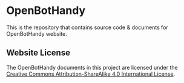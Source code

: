 # OpenBotHandy

This is the repository that contains source code & documents for OpenBotHandy website.

## Website License

The OpenBotHandy documents in this project are licensed under the [Creative Commons Attribution-ShareAlike 4.0 International License](https://creativecommons.org/licenses/by-sa/4.0/).